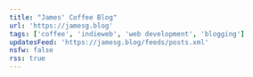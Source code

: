 ```yaml
---
title: "James' Coffee Blog"
url: 'https://jamesg.blog'
tags: ['coffee', 'indieweb', 'web development', 'blogging']
updatesFeed: 'https://jamesg.blog/feeds/posts.xml'
nsfw: false
rss: true
---
```


